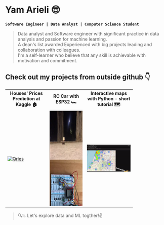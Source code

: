 # Yam Arieli 😎
**`Software Engineer | Data Analyst | Computer Science Student`**

>Data analyst and Software engineer with significant practice in data analysis and passion for machine learning.<br>
A dean's list awarded Experienced with big projects leading and collaboration with colleagues.<br>
I'm a self-learner who believe that any skill is achievable with motivation and commitment.
<!---->

## Check out my projects from outside github 👇
<table style="width:80%">
  <tr>
    <th>Houses' Prices Prediction at Kaggle 🏠</th>
    <th>RC Car with ESP32 🏎️</th>
    <th>Interactive maps with Python - short tutorial 🗺️</th>
  </tr>
  <tr>
      <td>
        <a href="https://www.linkedin.com/posts/yam-arieli_computerscience-project-electronics-activity-7012184953354371073-6G_E/">
           <img alt="Qries" src="https://www.kaggleusercontent.com/kf/116337046/eyJhbGciOiJkaXIiLCJlbmMiOiJBMTI4Q0JDLUhTMjU2In0..VwrHmXNNBmY7lHbHVq5UVg.6UJDT8d5837kzFmhAob4LfqjQcrStVBpgU1Wvic-dFbjPq6IeTaKXRniakv36wVt4gwzQOO25kuHqUj4EMJDAA9Swrv6o9_FbMStJcO8Yum0WuzIRe8oBtyBNOIxBBDQYCPtwuK8lT0Njqx5xy4Dq95B27ZYax5t3BhnojHRkbdpNf_5_jD6mVBnM1dWB5T3NbP5x7dZiy7fXQu4t5SUL6AZkCmeLO5hgdz1pBpNTUVhhLvz43reBjTFur5ZR-CmkfklD9nJT_KwtHDcxD_OZdEmio9Ekui-uAQefgbMo70x89m58dVrlmrgo1jD2dQFEvDxdtF6YGLTWlH5cRMfyKD44EzfiXJgYW4Y3uiaEGvD4IC6OuCb4IgJvTt7xsAfpEdFMTpXdu_olqpvE8OXY6PDklbRftrkM_ZUw4ouDHmr8qg6Jc_eqAq11_NISwKqJN6dXAX2P2ZXbPkqN1T3FBqROF8_K5a9vU79iYt6Uqexyu7XJjVvtKnlQM5NtmpiLOAIukt8g8Dy_QcQZJk4NY_7J-FaG8XaTjcXe0ZoRM5scWbd5tiLp0_qypoPNNEab-Q6TGX-EDxj3V2OgC0Ma-dz15b1ICV72kBf0GfO68IWzNXh5CJCuL07vTp7Kp9jFH3XrX7zMxbarJAaKrhpIsphICxstGbtpr-dPOG42RToDSMzvc7dIDr4E1uW09T11Kn_-s63ibPFlKGz-8GwKg.xScKtyVPe0qxF6Y0yR9cmw/area_year_price.gif" height="300" overflow: hidden;>
        </a>
     </td>
    <td>
        <a href="RC Car ESP32.gif">
           <img alt="Qries" src="ESP32.jpg" height="300">
        </a>
     </td>
        <td>
        <a href="https://www.linkedin.com/feed/update/urn:li:activity:7028088621962260481">
           <img alt="Qries" src="interactive map.gif" width="300">
        </a>
     </td>
  </tr>
</table>
                                                
>🔍💥 Let's explore data and ML togther!✌
<!---->
                                                                 
